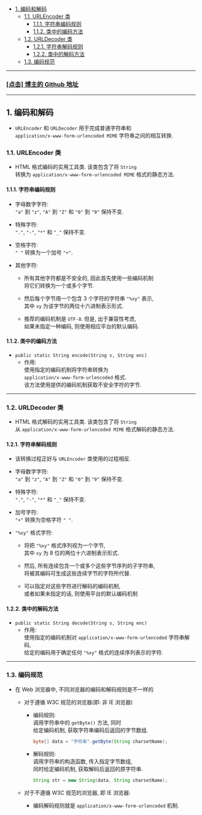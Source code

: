 <!-- TOC -->

- [1. 编码和解码](#1-编码和解码)
  - [1.1. URLEncoder 类](#11-urlencoder-类)
    - [1.1.1. 字符串编码规则](#111-字符串编码规则)
    - [1.1.2. 类中的编码方法](#112-类中的编码方法)
  - [1.2. URLDecoder 类](#12-urldecoder-类)
    - [1.2.1. 字符串解码规则](#121-字符串解码规则)
    - [1.2.2. 类中的解码方法](#122-类中的解码方法)
  - [1.3. 编码规范](#13-编码规范)

<!-- /TOC -->

****
<a href='https://github.com/leon9dragon'><h3>[点击] 博主的 Github 地址</h3></a>
****

## 1. 编码和解码
- `URLEncoder` 和 `URLDecoder` 用于完成普通字符串和  
  `application/x-www-form-urlencoded MIME` 字符串之间的相互转换.

### 1.1. URLEncoder 类
- HTML 格式编码的实用工具类. 该类包含了将 `String`   
  转换为 `application/x-www-form-urlencoded MIME` 格式的静态方法.

#### 1.1.1. 字符串编码规则
- 字母数字字符:  
  `"a"` 到 `"z"`, `"A"` 到 `"Z"` 和 `"0"` 到 `"9"` 保持不变. 

- 特殊字符:  
  `"."`, `"-"`, `"*"` 和 `"_"` 保持不变. 

- 空格字符:  
  `" "` 转换为一个加号 `"+"`. 

- 其他字符:  
  - 所有其他字符都是不安全的, 因此首先使用一些编码机制  
    将它们转换为一个或多个字节.  
  
  - 然后每个字节用一个包含 3 个字符的字符串 `"%xy"` 表示,  
    其中 `xy` 为该字节的两位十六进制表示形式.   
  
  - 推荐的编码机制是 `UTF-8`. 但是, 出于兼容性考虑,  
    如果未指定一种编码, 则使用相应平台的默认编码.

#### 1.1.2. 类中的编码方法
- `public static String encode(String s, String enc)`  
  - 作用:  
    使用指定的编码机制将字符串转换为  
    `application/x-www-form-urlencoded` 格式.  
    该方法使用提供的编码机制获取不安全字符的字节.

****

### 1.2. URLDecoder 类
- HTML 格式解码的实用工具类. 该类包含了将 `String`  
  从 `application/x-www-form-urlencoded MIME` 格式解码的静态方法.

#### 1.2.1. 字符串解码规则
- 该转换过程正好与 `URLEncoder` 类使用的过程相反.

- 字母数字字符:  
  `"a"` 到 `"z"`, `"A"` 到 `"Z"` 和 `"0"` 到 `"9"` 保持不变. 

- 特殊字符:  
  `"."`, `"-"`, `"*"` 和 `"_"` 保持不变. 

- 加号字符:  
  `"+"` 转换为空格字符 `" "`. 

- `"%xy"` 格式字符:  
  - 将把 `"%xy"` 格式序列视为一个字节,  
    其中 `xy` 为 8 位的两位十六进制表示形式.  
  
  - 然后, 所有连续包含一个或多个这些字节序列的子字符串,  
    将被其编码可生成这些连续字节的字符所代替.  
  
  - 可以指定对这些字符进行解码的编码机制,  
    或者如果未指定的话, 则使用平台的默认编码机制

#### 1.2.2. 类中的解码方法
- `public static String decode(String s, String enc)`  
  - 作用:  
    使用指定的编码机制对 `application/x-www-form-urlencoded` 字符串解码,  
    给定的编码用于确定任何 `"%xy"` 格式的连续序列表示的字符.

****

### 1.3. 编码规范
- 在 Web 浏览器中, 不同浏览器的编码和解码规则是不一样的
  - 对于遵循 W3C 规范的浏览器(即: 非 IE 浏览器)
    - 编码规则:  
      调用字符串中的 `getByte()` 方法, 同时  
      给定编码机制, 获取字符串编码后返回的字节数组.
      ```java
      byte[] data = "字符串".getByte(String charsetName);
      ```
    - 解码规则:  
      调用字符串的构造函数, 传入指定字节数组,  
      同时给定编码机制, 获取解码后返回的原字符串.  
      ```java
      String str = new String(data, String charsetName);
      ```

  - 对于不遵循 W3C 规范的浏览器, 即 IE 浏览器:  
    - 编码解码规则就是 `application/x-www-form-urlencoded` 机制.